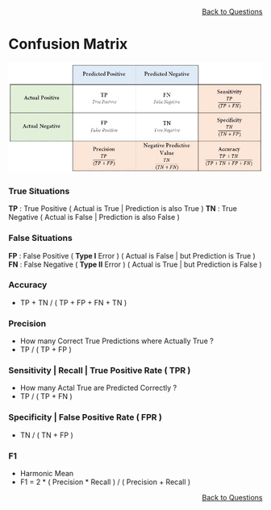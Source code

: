 <p align='right'><a align="right" href="https://github.com/KIRANKUMAR7296/Library/blob/main/Interview.md">Back to Questions</a></p>

# Confusion Matrix

![Confusion Matrix](Image/ConfusionMatrix.jpeg)

### True Situations

**TP** : True Positive ( Actual is True | Prediction is also True )
**TN** : True Negative ( Actual is False | Prediction is also False )


### False Situations 
**FP** : False Positive ( **Type I** Error ) ( Actual is False | but Prediction is True )
**FN** : False Negative ( **Type II** Error ) ( Actual is True | but Prediction is False )


### Accuracy 
- TP + TN / ( TP + FP + FN + TN )

### Precision  
- How many Correct True Predictions where Actually True ?  
- TP / ( TP + FP )

### Sensitivity | Recall | True Positive Rate ( TPR ) 
- How many Actal True are Predicted Correctly ?  
- TP / ( TP + FN )

### Specificity | False Positive Rate ( FPR ) 
- TN / ( TN + FP )

### F1
- Harmonic Mean
- F1 = 2 * ( Precision * Recall ) / ( Precision + Recall )

<p align='right'><a align="right" href="https://github.com/KIRANKUMAR7296/Library/blob/main/Interview.md">Back to Questions</a></p>
